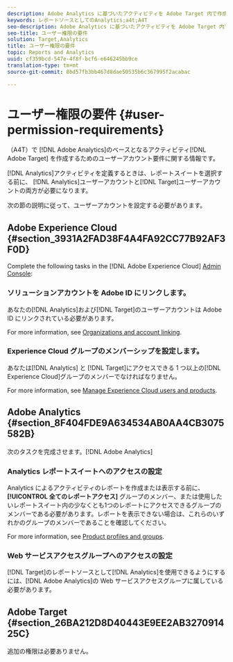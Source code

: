 ```yaml
---
description: Adobe Analytics に基づいたアクティビティを Adobe Target 内で作成する場合（A4T）のユーザーアカウントの要件です。
keywords: レポートソースとしてのAnalytics;a4t;A4T
seo-description: Adobe Analytics に基づいたアクティビティを Adobe Target 内で作成する場合（A4T）のユーザーアカウントの要件です。
seo-title: ユーザー権限の要件
solution: Target,Analytics
title: ユーザー権限の要件
topic: Reports and Analytics
uuid: cf359bcd-547e-4f8f-bcf6-e646245bb9ce
translation-type: tm+mt
source-git-commit: 8bd57fb3bb467d8dae50535b6c367995f2acabac

---
```



# ユーザー権限の要件 {#user-permission-requirements}

（A4T）で [!DNL Adobe Analytics]のベースとなるアクティビティ[!DNL Adobe Target] を作成するためのユーザーアカウント要件に関する情報です。

[!DNL Analytics]アクティビティを定義するときは、レポートスイートを選択する前に、 [!DNL Analytics]ユーザーアカウントと[!DNL Target]ユーザーアカウントの両方が必要になります。

次の節の説明に従って、ユーザーアカウントを設定する必要があります。

## Adobe Experience Cloud {#section_3931A2FAD38F4A4FA92CC77B92AF3F0D}

Complete the following tasks in the [!DNL Adobe Experience Cloud] [Admin Console](https://adminconsole.adobe.com):

### ソリューションアカウントを Adobe ID にリンクします。

あなたの[!DNL Analytics]および[!DNL Target]のユーザーアカウントは Adobe ID にリンクされている必要があります。

For more information, see [Organizations and account linking](https://docs.adobe.com/help/en/core-services/interface/manage-users-and-products/organizations.html).

### Experience Cloud グループのメンバーシップを設定します。

あなたは[!DNL Analytics] と [!DNL Target]にアクセスできる 1 つ以上の[!DNL Experience Cloud]グループのメンバーでなければなりません。

For more information, see [Manage Experience Cloud users and products](https://docs.adobe.com/content/help/en/core-services/interface/manage-users-and-products/admin-getting-started.html).


## Adobe Analytics {#section_8F404FDE9A634534AB0AA4CB3075582B}

次のタスクを完成させます。[!DNL Adobe Analytics]

### Analytics レポートスイートへのアクセスの設定


Analytics によるアクティビティのレポートを作成または表示する前に、**[!UICONTROL 全てのレポートアクセス]** グループのメンバー、または使用したいレポートスイート内の少なくとも1つのレポートにアクセスできるグループのメンバーである必要があります。レポートを表示できない場合は、これらのいずれかのグループのメンバーであることを確認してください。

For more information, see [Product profiles and groups](https://docs.adobe.com/content/help/en/core-services/interface/manage-users-and-products/admin-getting-started.html#section_AB50558124D541CF80A0D3D76D35A4BF).

### Web サービスアクセスグループへのアクセスの設定

[!DNL Target]のレポートソースとして[!DNL Analytics]を使用できるようにするには、[!DNL Adobe Analytics]の Web サービスアクセスグループに属している必要があります。

## Adobe Target {#section_26BA212D8D40443E9EE2AB327091425C}

追加の権限は必要ありません。
